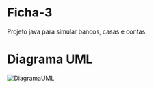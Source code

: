 # Ficha-3

Projeto java para simular bancos, casas e contas.


# Diagrama UML
![DiagramaUML](https://github.com/MargaridaD/Ficha-3/tree/main/Imagens)
